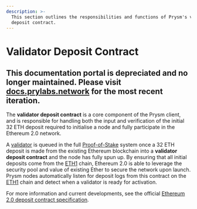 ```yaml
---
description: >-
  This section outlines the responsibilities and functions of Prysm's validator
  deposit contract.
---
```


# Validator Deposit Contract

## This documentation portal is depreciated and no longer maintained. Please visit [docs.prylabs.network](https://docs.prylabs.network) for the most recent iteration.

The **validator deposit contract** is a core component of the Prysm client, and is responsible for handling both the input and verification of the initial 32 ETH deposit required to initialise a node and fully participate in the Ethereum 2.0 network.

A [validator](validator-clients.md) is queued in the full [Proof-of-Stake](../glossaries/terminology.md#proof-of-stake-pos) system once a 32 ETH deposit is made from the existing Ethereum blockchain into a **validator deposit contract** and the node has fully spun up. By ensuring that all initial deposits come from the [ETH1](../glossaries/terminology.md#eth1) chain, Ethereum 2.0 is able to leverage the security pool and value of existing Ether to secure the network upon launch. Prysm nodes automatically listen for deposit logs from this contract on the [ETH1](../glossaries/terminology.md#eth1) chain and detect when a validator is ready for activation.

For more information and current developments, see the official [Ethereum 2.0 deposit contract specification](https://github.com/ethereum/eth2.0-specs/blob/dev/specs/core/0_deposit-contract.md).

